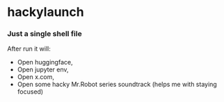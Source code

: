 # hackylaunch
### Just a single shell file
After run it will: 
- Open huggingface,
- Open jupyter env,
- Open x.com,
- Open some hacky Mr.Robot series soundtrack (helps me with staying focused)
